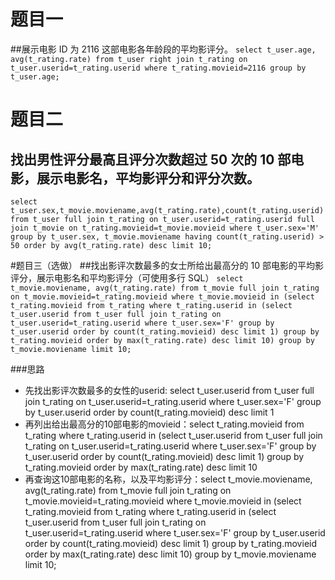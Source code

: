 # 题目一
##展示电影 ID 为 2116 这部电影各年龄段的平均影评分。
``select t_user.age, avg(t_rating.rate) from t_user right join t_rating on t_user.userid=t_rating.userid where t_rating.movieid=2116 group by t_user.age;``

# 题目二
## 找出男性评分最高且评分次数超过 50 次的 10 部电影，展示电影名，平均影评分和评分次数。
``select t_user.sex,t_movie.moviename,avg(t_rating.rate),count(t_rating.userid) from t_user full join t_rating on t_user.userid=t_rating.userid full join t_movie on t_rating.movieid=t_movie.movieid where t_user.sex='M' group by t_user.sex, t_movie.moviename having count(t_rating.userid) > 50 order by avg(t_rating.rate) desc limit 10;``

#题目三（选做）
##找出影评次数最多的女士所给出最高分的 10 部电影的平均影评分，展示电影名和平均影评分（可使用多行 SQL）
``select t_movie.moviename, avg(t_rating.rate) from t_movie full join t_rating on t_movie.movieid=t_rating.movieid where t_movie.movieid in (select t_rating.movieid from t_rating where t_rating.userid in (select t_user.userid from t_user full join t_rating on t_user.userid=t_rating.userid where t_user.sex='F' group by t_user.userid order by count(t_rating.movieid) desc limit 1) group by t_rating.movieid order by max(t_rating.rate) desc limit 10) group by t_movie.moviename limit 10;``

###思路
* 先找出影评次数最多的女性的userid: select t_user.userid from t_user full join t_rating on t_user.userid=t_rating.userid where t_user.sex='F' group by t_user.userid order by count(t_rating.movieid) desc limit 1
* 再列出给出最高分的10部电影的movieid：select t_rating.movieid from t_rating where t_rating.userid in (select t_user.userid from t_user full join t_rating on t_user.userid=t_rating.userid where t_user.sex='F' group by t_user.userid order by count(t_rating.movieid) desc limit 1) group by t_rating.movieid order by max(t_rating.rate) desc limit 10
* 再查询这10部电影的名称，以及平均影评分：select t_movie.moviename, avg(t_rating.rate) from t_movie full join t_rating on t_movie.movieid=t_rating.movieid where t_movie.movieid in (select t_rating.movieid from t_rating where t_rating.userid in (select t_user.userid from t_user full join t_rating on t_user.userid=t_rating.userid where t_user.sex='F' group by t_user.userid order by count(t_rating.movieid) desc limit 1) group by t_rating.movieid order by max(t_rating.rate) desc limit 10) group by t_movie.moviename limit 10;